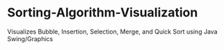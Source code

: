 # Sorting-Algorithm-Visualization
Visualizes Bubble, Insertion, Selection, Merge, and Quick Sort using Java Swing/Graphics
